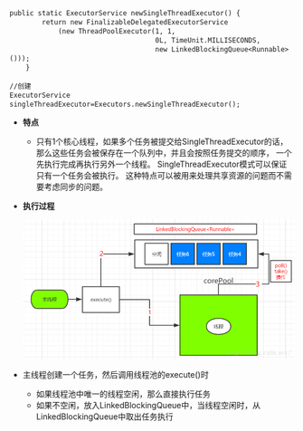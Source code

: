 ```
public static ExecutorService newSingleThreadExecutor() {
        return new FinalizableDelegatedExecutorService
            (new ThreadPoolExecutor(1, 1,
                                    0L, TimeUnit.MILLISECONDS,
                                    new LinkedBlockingQueue<Runnable>()));
    }

//创建
ExecutorService singleThreadExecutor=Executors.newSingleThreadExecutor(); 
```
* **特点**
   * 只有1个核心线程，如果多个任务被提交给SingleThreadExecutor的话，
     那么这些任务会被保存在一个队列中，并且会按照任务提交的顺序，
     一个先执行完成再执行另外一个线程。
     SingleThreadExecutor模式可以保证只有一个任务会被执行。
     这种特点可以被用来处理共享资源的问题而不需要考虑同步的问题。


* **执行过程**

  ![alt 属性文本](../picture/img_7.png)    

* 主线程创建一个任务，然后调用线程池的execute()时  
  * 如果线程池中唯一的线程空闲，那么直接执行任务
  * 如果不空闲，放入LinkedBlockingQueue中，当线程空闲时，从LinkedBlockingQueue中取出任务执行    